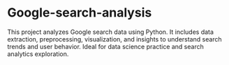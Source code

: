 # Google-search-analysis
This project analyzes Google search data using Python. It includes data extraction, preprocessing, visualization, and insights to understand search trends and user behavior. Ideal for data science practice and search analytics exploration.
